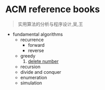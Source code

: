 ACM reference books
===

> 实用算法的分析与程序设计,吴,王

* fundamental algorithms  
  * recurrence  
    * forward  
	* reverse  
  * greedy  
    1. [delete number](code/delete_number.cc)  
  * recursion  
  * divide and conquer  
  * enumeration  
  * simulation  
